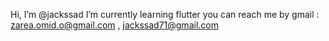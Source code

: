 Hi, I’m @jackssad
I’m currently learning flutter
you can reach me by 
gmail : zarea.omid.o@gmail.com , jackssad71@gmail.com
